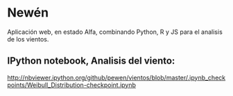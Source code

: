 Newén
=======

Aplicación web, en estado Alfa, combinando Python, R y JS para el analisis de los vientos.

IPython notebook, Analisis del viento:
--------------------------------------

http://nbviewer.ipython.org/github/pewen/vientos/blob/master/.ipynb_checkpoints/Weibull_Distribution-checkpoint.ipynb

